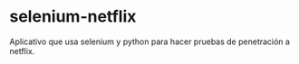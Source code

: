 # selenium-netflix
Aplicativo que usa selenium y python para hacer pruebas de penetración a netflix.
